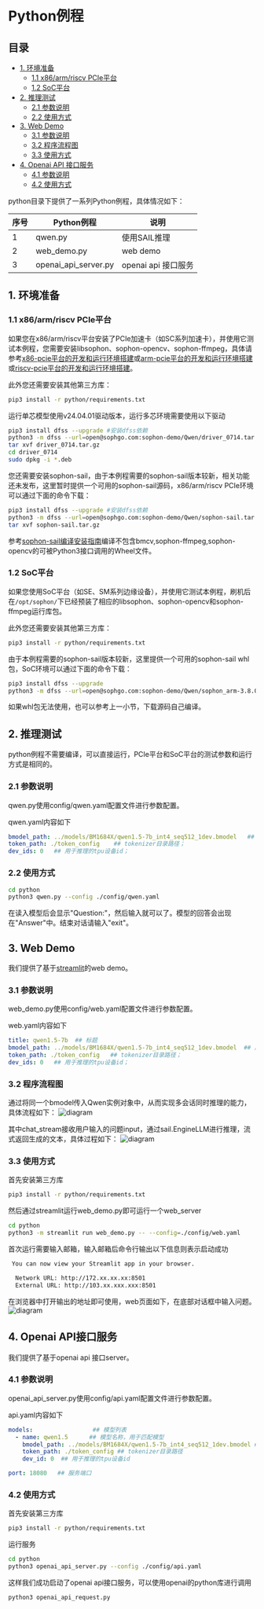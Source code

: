 # Python例程

## 目录

* [1. 环境准备](#1-环境准备)
    * [1.1 x86/arm/riscv PCIe平台](#11-x86armriscv-pcie平台)
    * [1.2 SoC平台](#12-soc平台)
* [2. 推理测试](#2-推理测试)
    * [2.1 参数说明](#21-参数说明)
    * [2.2 使用方式](#22-使用方式)
* [3. Web Demo](#3-Web-Demo)
    * [3.1 参数说明](#31-使用方式)
    * [3.2 程序流程图](#32-程序流程图)
    * [3.3 使用方式](#33-使用方式)
* [4. Openai API 接口服务](#4-Openai-API接口服务)
    * [4.1 参数说明](#41-参数说明)
    * [4.2 使用方式](#42-使用方式)

python目录下提供了一系列Python例程，具体情况如下：

| 序号 |  Python例程           | 说明                                  |
| ---- | ---------------------| -----------------------------------  |
| 1    | qwen.py              | 使用SAIL推理                          |
| 2    | web_demo.py          | web demo                             |
| 3    | openai_api_server.py | openai api 接口服务                   |


## 1. 环境准备
### 1.1 x86/arm/riscv PCIe平台

如果您在x86/arm/riscv平台安装了PCIe加速卡（如SC系列加速卡），并使用它测试本例程，您需要安装libsophon、sophon-opencv、sophon-ffmpeg，具体请参考[x86-pcie平台的开发和运行环境搭建](../../../docs/Environment_Install_Guide.md#3-x86-pcie平台的开发和运行环境搭建)或[arm-pcie平台的开发和运行环境搭建](../../../docs/Environment_Install_Guide.md#5-arm-pcie平台的开发和运行环境搭建)或[riscv-pcie平台的开发和运行环境搭建](../../../docs/Environment_Install_Guide.md#6-riscv-pcie平台的开发和运行环境搭建)。

此外您还需要安装其他第三方库：
```bash
pip3 install -r python/requirements.txt
```

运行单芯模型使用v24.04.01驱动版本，运行多芯环境需要使用以下驱动
```bash
pip3 install dfss --upgrade #安装dfss依赖
python3 -m dfss --url=open@sophgo.com:sophon-demo/Qwen/driver_0714.tar.gz
tar xvf driver_0714.tar.gz
cd driver_0714
sudo dpkg -i *.deb
```

您还需要安装sophon-sail，由于本例程需要的sophon-sail版本较新，相关功能还未发布，这里暂时提供一个可用的sophon-sail源码，x86/arm/riscv PCIe环境可以通过下面的命令下载：
```bash
pip3 install dfss --upgrade #安装dfss依赖
python3 -m dfss --url=open@sophgo.com:sophon-demo/Qwen/sophon-sail.tar.gz
tar xvf sophon-sail.tar.gz
```
参考[sophon-sail编译安装指南](https://doc.sophgo.com/sdk-docs/v24.04.01/docs_latest_release/docs/sophon-sail/docs/zh/html/1_build.html#)编译不包含bmcv,sophon-ffmpeg,sophon-opencv的可被Python3接口调用的Wheel文件。

### 1.2 SoC平台

如果您使用SoC平台（如SE、SM系列边缘设备），并使用它测试本例程，刷机后在`/opt/sophon/`下已经预装了相应的libsophon、sophon-opencv和sophon-ffmpeg运行库包。

此外您还需要安装其他第三方库：
```bash
pip3 install -r python/requirements.txt
```
由于本例程需要的sophon-sail版本较新，这里提供一个可用的sophon-sail whl包，SoC环境可以通过下面的命令下载：
```bash
pip3 install dfss --upgrade
python3 -m dfss --url=open@sophgo.com:sophon-demo/Qwen/sophon_arm-3.8.0-py3-none-any.whl  #arm soc, py38
```
如果whl包无法使用，也可以参考上一小节，下载源码自己编译。
## 2. 推理测试
python例程不需要编译，可以直接运行，PCIe平台和SoC平台的测试参数和运行方式是相同的。
### 2.1 参数说明
qwen.py使用config/qwen.yaml配置文件进行参数配置。

qwen.yaml内容如下
```yaml
bmodel_path: ../models/BM1684X/qwen1.5-7b_int4_seq512_1dev.bmodel   ## 用于推理的bmodel路径
token_path: ./token_config    ## tokenizer目录路径；
dev_ids: 0   ## 用于推理的tpu设备id；
```

### 2.2 使用方式

```bash
cd python
python3 qwen.py --config ./config/qwen.yaml
```
在读入模型后会显示"Question:"，然后输入就可以了。模型的回答会出现在"Answer"中。结束对话请输入"exit"。

## 3. Web Demo
我们提供了基于[streamlit](https://streamlit.io/)的web demo。
### 3.1 参数说明
web_demo.py使用config/web.yaml配置文件进行参数配置。

web.yaml内容如下
```yaml
title: qwen1.5-7b  ## 标题
bmodel_path: ../models/BM1684X/qwen1.5-7b_int4_seq512_1dev.bmodel  ## 用于推理的bmodel路径；
token_path: ./token_config   ## tokenizer目录路径；
dev_ids: 0   ## 用于推理的tpu设备id；
```
### 3.2 程序流程图
通过将同一个bmodel传入Qwen实例对象中，从而实现多会话同时推理的能力，具体流程如下：
![diagram](../pics/multi_session.png)

其中chat_stream接收用户输入的问题input，通过sail.EngineLLM进行推理，流式返回生成的文本，具体过程如下：
![diagram](../pics/chat_stream.png)

### 3.3 使用方式
首先安装第三方库
```bash
pip3 install -r python/requirements.txt
```
然后通过streamlit运行web_demo.py即可运行一个web_server

```bash
cd python
python3 -m streamlit run web_demo.py -- --config=./config/web.yaml
```

首次运行需要输入邮箱，输入邮箱后命令行输出以下信息则表示启动成功
```bash
 You can now view your Streamlit app in your browser.

  Network URL: http://172.xx.xx.xx:8501
  External URL: http://103.xx.xxx.xxx:8501
```

在浏览器中打开输出的地址即可使用，web页面如下，在底部对话框中输入问题。
![diagram](../pics/web_demo.png)

## 4. Openai API接口服务
我们提供了基于openai api 接口server。
### 4.1 参数说明
openai_api_server.py使用config/api.yaml配置文件进行参数配置。

api.yaml内容如下
```yaml
models:                 ## 模型列表
  - name: qwen1.5      ## 模型名称，用于匹配模型
    bmodel_path: ../models/BM1684X/qwen1.5-7b_int4_seq512_1dev.bmodel ## 用于推理的bmodel路径
    token_path: ./token_config ## tokenizer目录路径
    dev_id: 0  ## 用于推理的tpu设备id

port: 18080   ## 服务端口
```
### 4.2 使用方式
首先安装第三方库
```bash
pip3 install -r python/requirements.txt
```
运行服务
```bash
cd python
python3 openai_api_server.py --config ./config/api.yaml
```

这样我们成功启动了openai api接口服务，可以使用openai的python库进行调用

```bash
python3 openai_api_request.py 
```